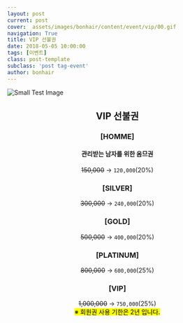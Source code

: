 ```yaml
---
layout: post
current: post
cover:  assets/images/bonhair/content/event/vip/00.gif
navigation: True
title: VIP 선불권
date: 2018-05-05 10:00:00
tags: [이벤트]
class: post-template
subclass: 'post tag-event'
author: bonhair
---
```


<p><img src="{{ site.baseurl }}assets/images/bonhair/content/event/vip/01.gif" alt="Small Test Image" /></p>

<center><h2 id="textlevelsemantics">VIP 선불권</h2></center>
<center><h3 id="textlevelsemantics">[HOMME]</h3></center>
<center><h4 id="textlevelsemantics">관리받는 남자를 위한 옴므권</h4></center>
<center><del>150,000</del> -> <code>120,000</code>(20%)</center>

<center><h3 id="textlevelsemantics">[SILVER]</h3></center>
<center><del>300,000</del> -> <code>240,000</code>(20%)</center>

<center><h3 id="textlevelsemantics">[GOLD]</h3></center>
<center><del>500,000</del> -> <code>400,000</code>(20%)</center>

<center><h3 id="textlevelsemantics">[PLATINUM]</h3></center>
<center><del>800,000</del> -> <code>600,000</code>(25%)</center>

<center><h3 id="textlevelsemantics">[VIP]</h3></center>
<center><del>1,000,000</del> -> <code>750,000</code>(25%)</center>

<center><mark>※ 회원권 사용 기한은 2년 입니다.</mark></center>